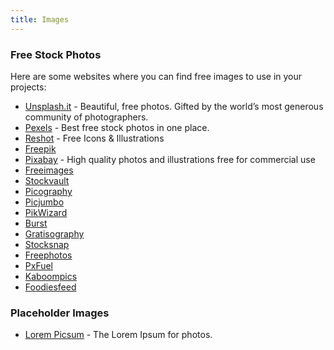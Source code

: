 ```yaml
---
title: Images
---
```


### Free Stock Photos

Here are some websites where you can find free images to use in your projects:

- [Unsplash.it](https://unsplash.com) - Beautiful, free photos. Gifted by the world’s most generous community of
  photographers.
- [Pexels](https://www.pexels.com) - Best free stock photos in one place.
- [Reshot](https://www.reshot.com) - Free Icons & Illustrations
- [Freepik](https://www.freepik.com)
- [Pixabay](https://pixabay.com) - High quality photos and illustrations free for commercial use
- [Freeimages](https://www.freeimages.com)
- [Stockvault](https://www.stockvault.net)
- [Picography](https://picography.co)
- [Picjumbo](https://picjumbo.com)
- [PikWizard](https://pikwizard.com)
- [Burst](https://burst.shopify.com)
- [Gratisography](https://gratisography.com)
- [Stocksnap](https://stocksnap.io)
- [Freephotos](https://freephotos.cc)
- [PxFuel](https://www.pxfuel.com)
- [Kaboompics](https://kaboompics.com)
- [Foodiesfeed](https://www.foodiesfeed.com)

### Placeholder Images

- [Lorem Picsum](https://picsum.photos/) - The Lorem Ipsum for photos.
